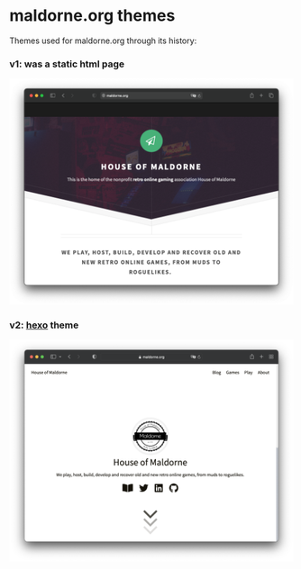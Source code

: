 # maldorne.org themes

Themes used for maldorne.org through its history:

### v1: was a static html page

<p align="center">
  <img width="700" alt="maldorne.org screenshot" src="/imgs/v1_screenshot.png">
</p>

### v2: [hexo](https://hexo.io/) theme

<p align="center">
  <img width="700" alt="maldorne.org screenshot" src="/imgs/v2_screenshot.png">
</p>
